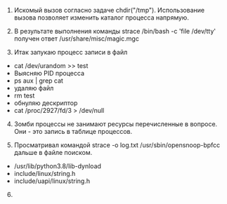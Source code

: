 1. Искомый вызов согласно задаче chdir("/tmp"). Использование вызова позволяет изменить каталог процесса напрямую.

2. В результате выполнения команды strace /bin/bash -c 'file /dev/tty' получен ответ /usr/share/misc/magic.mgc

3. Итак запукаю процесс записи в файл
- cat /dev/urandom >> test
-   Выясняю PID процесса
- ps aux | grep cat
-   удаляю файл
- rm test
- обнуляю дескриптор
- cat /proc/2927/fd/3 > /dev/null

4. Зомби процессы не занимают ресурсы перечисленные в вопросе. Они - это запись в таблице процессов.

5. Просматривал командой strace -o log.txt /usr/sbin/opensnoop-bpfcc дальше в файле поиском. 
- /usr/lib/python3.8/lib-dynload
- include/linux/string.h
- include/uapi/linux/string.h

6.  


   
